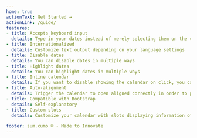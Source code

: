 ```yaml
---
home: true
actionText: Get Started →
actionLink: /guide/
features:
- title: Accepts keyboard input
  details: Type in your dates instead of merely selecting them on the calendar
- title: Internationalized
  details: Customize text output depending on your language settings
- title: Disable dates
  details: You can disable dates in multiple ways
- title: Highlight dates
  details: You can highlight dates in multiple ways 
- title: Inline calendar
  details: If you want to disable showing the calendar on click, you can make it always visible as an inline element
- title: Auto-alignment
  details: Trigger the calendar to open aligned correctly in order to prevent that is out of view
- title: Compatible with Bootstrap
  details: Self-explanatory
- title: Custom slots
  details: Customize your calendar with slots displaying information of your choosing
  
footer: sum.cumo ® - Made to Innovate
---
```

